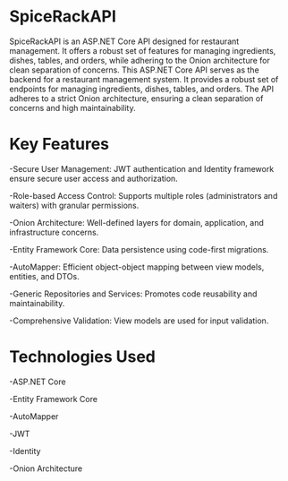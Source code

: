 # SpiceRackAPI
SpiceRackAPI is an ASP.NET Core API designed for restaurant management.  It offers a robust set of features for managing ingredients, dishes, tables, and orders, while adhering to the Onion architecture for clean separation of concerns.
This ASP.NET Core API serves as the backend for a restaurant management system. It provides a robust set of endpoints for managing ingredients, dishes, tables, and orders. The API adheres to a strict Onion architecture, ensuring a clean separation of concerns and high maintainability.

# Key Features

-Secure User Management: JWT authentication and Identity framework ensure secure user access and authorization.

-Role-based Access Control: Supports multiple roles (administrators and waiters) with granular permissions.

-Onion Architecture: Well-defined layers for domain, application, and infrastructure concerns.

-Entity Framework Core: Data persistence using code-first migrations.

-AutoMapper: Efficient object-object mapping between view models, entities, and DTOs.

-Generic Repositories and Services: Promotes code reusability and maintainability.

-Comprehensive Validation: View models are used for input validation.

# Technologies Used

-ASP.NET Core
  
-Entity Framework Core

-AutoMapper

-JWT

-Identity

-Onion Architecture
